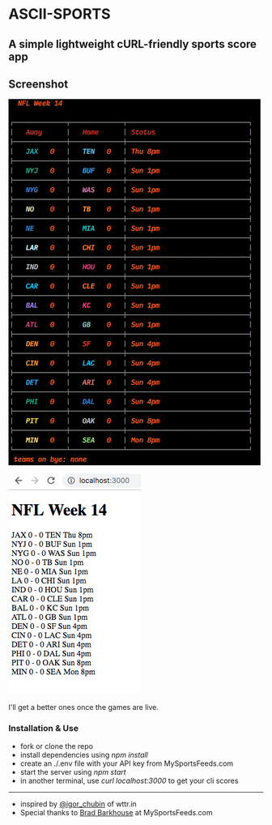 # ASCII-SPORTS

## A simple lightweight cURL-friendly sports score app

## Screenshot

![screenshot-cli](./images/screenShot-cli.png?raw=true "Screenshot CLIs")

![screenshot-html](./images/screenShot-html.png?raw=true "Screenshot HTML")

I'll get a better ones once the games are live.

### Installation & Use

- fork or clone the repo
- install dependencies using *npm install*
- create an ./.env file with your API key from MySportsFeeds.com
- start the server using *npm start*
- in another terminal, use *curl localhost:3000* to get your cli scores
*********
- inspired by [@igor_chubin](https://github.com/chubin) of wttr.in
- Special thanks to [Brad Barkhouse](https://github.com/bradbarkhouse) at MySportsFeeds.com
